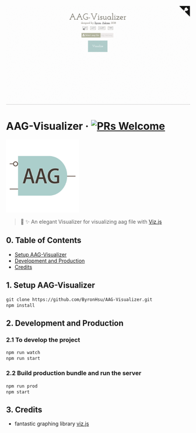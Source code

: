 <img src="./assets/demo.gif" width="1000"/>

# AAG-Visualizer &middot; [![PRs Welcome](https://img.shields.io/badge/PRs-welcome-brightgreen.svg?style=flat-square)](http://makeapullrequest.com)
<img src="./assets/logo.png" width="200" height="200" />

> 🎉 ✨ An elegant Visualizer for visualizing aag file with [Viz.js](https://github.com/mdaines/viz.js)


## 0. Table of Contents  
- [Setup AAG-Visualizer](#1-setup-boilerplate)
- [Development and Production](#2-development-and-production)
- [Credits](#3-Credits)
 
## 1. Setup AAG-Visualizer
```
git clone https://github.com/ByronHsu/AAG-Visualizer.git
npm install
```

## 2. Development and Production

### 2.1 To develop the project

```
npm run watch
npm run start
```

### 2.2 Build production bundle and run the server

```
npm run prod
npm start
```

## 3. Credits
- fantastic graphing library [viz.js](https://github.com/mdaines/viz.js)
